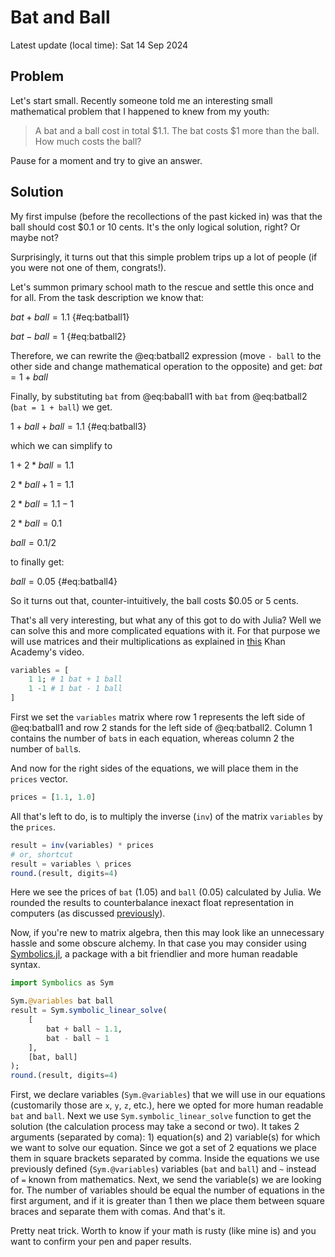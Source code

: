 # Bat and Ball

Latest update (local time): Sat 14 Sep 2024

## Problem

Let's start small. Recently someone told me an interesting small mathematical
problem that I happened to knew from my youth:

> A bat and a ball cost in total $1.1. The bat costs $1 more than the ball. How
> much costs the ball?

Pause for a moment and try to give an answer.

## Solution

My first impulse (before the recollections of the past kicked in) was that the
ball should cost $0.1 or 10 cents. It's the only logical solution, right? Or
maybe not?

Surprisingly, it turns out that this simple problem trips up a lot of people (if
you were not one of them, congrats!).

Let's summon primary school math to the rescue and settle this once
and for all. From the task description we know that:

$bat + ball = 1.1$ {#eq:batball1}

$bat - ball = 1$ {#eq:batball2}

Therefore, we can rewrite the @eq:batball2 expression (move `- ball` to the
other side and change mathematical operation to the opposite) and get: $bat =
1 + ball$

Finally, by substituting `bat` from @eq:baball1 with `bat` from @eq:batball2
(`bat = 1 + ball`) we get.

$1 + ball + ball = 1.1$ {#eq:batball3}

which we can simplify to

$1 + 2*ball = 1.1$

$2*ball + 1 = 1.1$

$2*ball = 1.1 - 1$

$2*ball = 0.1$

$ball = 0.1 / 2$

to finally get:

$ball = 0.05$ {#eq:batball4}

So it turns out that, counter-intuitively, the ball costs $0.05 or 5 cents.

That's all very interesting, but what any of this got to do with Julia? Well we
can solve this and more complicated equations with it. For that purpose we will
use matrices and their multiplications as explained in
[this](https://www.youtube.com/watch?v=AUqeb9Z3y3k) Khan Academy's video.

```julia
variables = [
	1 1; # 1 bat + 1 ball
	1 -1 # 1 bat - 1 ball
]
```

First we set the `variables` matrix where row 1 represents the left side of
@eq:batball1 and row 2 stands for the left side of @eq:batball2. Column 1
contains the number of `bat`s in each equation, whereas column 2 the number of
`ball`s.

And now for the right sides of the equations, we will place them in the `prices`
vector.

```julia
prices = [1.1, 1.0]
```

All that's left to do, is to multiply the inverse (`inv`) of the matrix
`variables` by the `prices`.

```julia
result = inv(variables) * prices
# or, shortcut
result = variables \ prices
round.(result, digits=4)
```

Here we see the prices of `bat` (1.05) and `ball` (0.05) calculated by Julia.
We rounded the results to counterbalance inexact float representation in
computers (as discussed
[previously](https://b-lukaszuk.github.io/RJ_BS_eng/julia_language_variables.html#sec:julia_float_comparisons)).

Now, if you're new to matrix algebra, then this may look like an unnecessary
hassle and some obscure alchemy. In that case you may consider using
[Symbolics.jl](https://github.com/JuliaSymbolics/Symbolics.jl), a package with a
bit friendlier and more human readable syntax.

```julia
import Symbolics as Sym

Sym.@variables bat ball
result = Sym.symbolic_linear_solve(
	[
		bat + ball ~ 1.1,
		bat - ball ~ 1
	],
	[bat, ball]
);
round.(result, digits=4)
```

First, we declare variables (`Sym.@variables`) that we will use in our equations
(customarily those are `x`, `y`, `z`, etc.), here we opted for more human
readable `bat` and `ball`. Next we use `Sym.symbolic_linear_solve` function to
get the solution (the calculation process may take a second or two). It takes 2
arguments (separated by coma): 1) equation(s) and 2) variable(s) for which we
want to solve our equation. Since we got a set of 2 equations we place them in
square brackets separated by comma. Inside the equations we use previously
defined (`Sym.@variables`) variables (`bat` and `ball`) and `~` instead of `=`
known from mathematics. Next, we send the variable(s) we are looking for. The
number of variables should be equal the number of equations in the first
argument, and if it is greater than 1 then we place them between square braces
and separate them with comas. And that's it.

Pretty neat trick. Worth to know if your math is rusty (like mine is) and you
want to confirm your pen and paper results.
